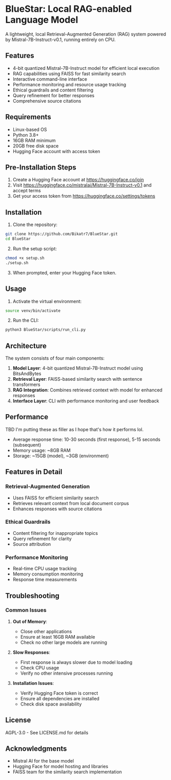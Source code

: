 # BlueStar: Local RAG-enabled Language Model

A lightweight, local Retrieval-Augmented Generation (RAG) system powered by Mistral-7B-Instruct-v0.1, running entirely on CPU.

## Features

- 4-bit quantized Mistral-7B-Instruct model for efficient local execution
- RAG capabilities using FAISS for fast similarity search
- Interactive command-line interface
- Performance monitoring and resource usage tracking
- Ethical guardrails and content filtering
- Query refinement for better responses
- Comprehensive source citations

## Requirements

- Linux-based OS
- Python 3.8+
- 16GB RAM minimum
- 20GB free disk space
- Hugging Face account with access token

## Pre-Installation Steps

1. Create a Hugging Face account at https://huggingface.co/join
2. Visit https://huggingface.co/mistralai/Mistral-7B-Instruct-v0.1 and accept terms
3. Get your access token from https://huggingface.co/settings/tokens

## Installation

1. Clone the repository:
```bash
git clone https://github.com/Bikatr7/BlueStar.git
cd BlueStar
```

2. Run the setup script:
```bash
chmod +x setup.sh
./setup.sh
```

3. When prompted, enter your Hugging Face token.

## Usage

1. Activate the virtual environment:
```bash
source venv/bin/activate
```

2. Run the CLI:
```bash
python3 BlueStar/scripts/run_cli.py
```

## Architecture

The system consists of four main components:

1. **Model Layer**: 4-bit quantized Mistral-7B-Instruct model using BitsAndBytes
2. **Retrieval Layer**: FAISS-based similarity search with sentence transformers
3. **RAG Integration**: Combines retrieved context with model for enhanced responses
4. **Interface Layer**: CLI with performance monitoring and user feedback

## Performance

TBD I'm putting these as filler as I hope that's how it performs lol.

- Average response time: 10-30 seconds (first response), 5-15 seconds (subsequent)
- Memory usage: ~8GB RAM
- Storage: ~15GB (model), ~3GB (environment)

## Features in Detail

### Retrieval-Augmented Generation
- Uses FAISS for efficient similarity search
- Retrieves relevant context from local document corpus
- Enhances responses with source citations

### Ethical Guardrails
- Content filtering for inappropriate topics
- Query refinement for clarity
- Source attribution

### Performance Monitoring
- Real-time CPU usage tracking
- Memory consumption monitoring
- Response time measurements

## Troubleshooting

### Common Issues

1. **Out of Memory**:
   - Close other applications
   - Ensure at least 16GB RAM available
   - Check no other large models are running

2. **Slow Responses**:
   - First response is always slower due to model loading
   - Check CPU usage
   - Verify no other intensive processes running

3. **Installation Issues**:
   - Verify Hugging Face token is correct
   - Ensure all dependencies are installed
   - Check disk space availability

## License

AGPL-3.0 - See LICENSE.md for details

## Acknowledgments

- Mistral AI for the base model
- Hugging Face for model hosting and libraries
- FAISS team for the similarity search implementation
